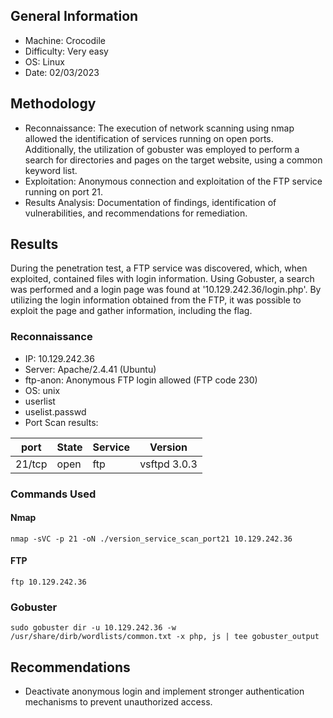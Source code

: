 ## General Information
- Machine: Crocodile
- Difficulty: Very easy
- OS: Linux
- Date: 02/03/2023


## Methodology
- Reconnaissance: The execution of network scanning using nmap allowed the identification of services running on open ports. Additionally, the utilization of gobuster was employed to perform a search for directories and pages on the target website, using a common keyword list.
- Exploitation: Anonymous connection and exploitation of the FTP service running on port 21.
- Results Analysis: Documentation of findings, identification of vulnerabilities, and recommendations for remediation.


## Results
During the penetration test, a FTP service was discovered, which, when exploited, contained files with login information. Using Gobuster, a search was performed and a login page was found at '10.129.242.36/login.php'. By utilizing the login information obtained from the FTP, it was possible to exploit the page and gather information, including the flag.

### Reconnaissance
- IP: 10.129.242.36
- Server: Apache/2.4.41 (Ubuntu)
- ftp-anon: Anonymous FTP login allowed (FTP code 230)
- OS: unix
- userlist
- uselist.passwd
- Port Scan results:

| port   | State | Service | Version         |
|--------|-------|---------|-----------------|   
| 21/tcp | open  | ftp     | vsftpd 3.0.3    |


### Commands Used

#### Nmap 
~~~nmap
nmap -sVC -p 21 -oN ./version_service_scan_port21 10.129.242.36
~~~

#### FTP
~~~FTP 
ftp 10.129.242.36
~~~

### Gobuster
~~~
sudo gobuster dir -u 10.129.242.36 -w /usr/share/dirb/wordlists/common.txt -x php, js | tee gobuster_output
~~~


## Recommendations 
- Deactivate anonymous login and implement stronger authentication mechanisms to prevent unauthorized access.